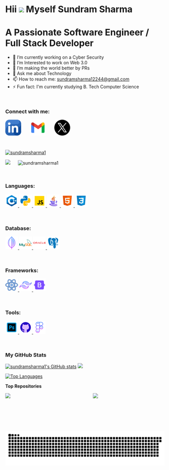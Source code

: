 Hii ![](https://user-images.githubusercontent.com/18350557/176309783-0785949b-9127-417c-8b55-ab5a4333674e.gif) Myself Sundram Sharma
======================================================================================================================================

<h1> A Passionate Software Engineer / Full Stack Developer </h1>

- 🔭 I’m currently working on a Cyber Security
- 🌱 I’m Interested to work on Web 3.0
- 👯 I’m making the world better by PRs 
- 💬 Ask me about Technology 
- 📫 How to reach me: sundramsharma12244@gmail.com
- ⚡ Fun fact: I'm currently studying B. Tech Computer Science

<br>
<h3 align="left">Connect with me:</h3>
<p align="left">

  
<a href="https://linkedin.com/in/sundram1" target="blank"><img align="center" src="https://github.com/sundramsharma1/sundramsharma1/blob/master/icons/linkedin.png" alt="sundram1" height="50" width="50" /></a>&nbsp;&nbsp;&nbsp;&nbsp;&nbsp;&nbsp;
<a href="sundramsharma12244@gmail.com" target="blank"><img align="center" src="https://github.com/sundramsharma1/sundramsharma1/blob/master/icons/Gmail.png" alt="Gmail" height="50" width="50" /></a>&nbsp;&nbsp;&nbsp;&nbsp;&nbsp;&nbsp;
<a href="https://x.com/StarkSundram" target="blank"><img align="center" src="https://github.com/sundramsharma1/sundramsharma1/blob/master/icons/twitter.png" alt="sundram1" height="50" width="50" /></a>&nbsp;&nbsp;&nbsp;&nbsp;&nbsp;&nbsp;


<br>



<p align="left"> <a href="https://github.com/ryo-ma/github-profile-trophy"><img src="https://github-profile-trophy.vercel.app/?username=sundramsharma1" alt="sundramsharma1" /></a> </p>


<p align="left">
<img src="https://img.shields.io/github/followers/sundramsharma1?logo=github&style=for-the-badge&color=0891b2&labelColor=1c1917" />&nbsp;&nbsp;&nbsp;&nbsp;&nbsp;&nbsp;<img src="https://komarev.com/ghpvc/?username=sundramsharma1&color=0891b2&style=for-the-badge" alt="sundramsharma1" />
</p>



&nbsp;&nbsp;&nbsp;&nbsp;&nbsp;&nbsp;

<h3 align="left">Languages:</h3>
<p align="left" style="text-decoration: none;"> 
<a href="#" target="_blank" rel="noreferrer"> <img src="https://github.com/sundramsharma1/sundramsharma1/blob/master/icons/icons8-c%2B%2B-94.png" alt="C++" width="40" height="40"/> </a>
<a href="#" target="_blank" rel="noreferrer"> <img src="https://github.com/sundramsharma1/sundramsharma1/blob/master/icons/icons8-python-94.png" alt="Python" width="40" height="40"/> </a>
<a href="#" target="_blank" rel="noreferrer"> <img src="https://github.com/sundramsharma1/sundramsharma1/blob/master/icons/icons8-javascript-94.png" alt="javascript" width="40" height="40"/> </a> 
<a href="#" target="_blank" rel="noreferrer"> <img src="https://github.com/sundramsharma1/sundramsharma1/blob/master/icons/icons8-java-logo-94.png" alt="Java" width="40" height="40"/> </a>
<a href="#" target="_blank" rel="noreferrer"> <img src="https://github.com/sundramsharma1/sundramsharma1/blob/master/icons/icons8-html-logo-94.png" alt="Html" width="40" height="40"/> </a>
<a href="#" target="_blank" rel="noreferrer"> <img src="https://github.com/sundramsharma1/sundramsharma1/blob/master/icons/icons8-css-logo-94.png" alt="CSS" width="40" height="40"/> </a>
</p>
&nbsp;&nbsp;

<h3 align="left">Database:</h3>
<p align="left"> 
<a href="#" target="_blank" rel="noreferrer"> <img src="https://github.com/sundramsharma1/sundramsharma1/blob/master/icons/icons8-mongo-db-94.png" alt="MongoDB" width="40" height="40"/> </a>
<a href="#" target="_blank" rel="noreferrer"> <img src="https://github.com/sundramsharma1/sundramsharma1/blob/master/icons/icons8-mysql-logo-94.png" alt="MySql" width="40" height="40"/> </a>
<a href="#" target="_blank" rel="noreferrer"> <img src="https://github.com/sundramsharma1/sundramsharma1/blob/master/icons/icons8-oracle-logo-94.png" alt="Oracle" width="40" height="40"/> </a> 
<a href="#" target="_blank" rel="noreferrer"> <img src="https://github.com/sundramsharma1/sundramsharma1/blob/master/icons/icons8-postgresql-94.png" alt="Postgresql" width="40" height="40"/> </a> 
</p>
&nbsp;&nbsp;

<h3 align="left">Frameworks:</h3>
<p align="left">
<a href="#" target="_blank" rel="noreferrer"> <img src="https://github.com/sundramsharma1/sundramsharma1/blob/master/icons/icons8-react-94.png" alt="ReactJs" width="40" height="40"/> </a>
<a href="#" target="_blank" rel="noreferrer"> <img src="https://github.com/sundramsharma1/sundramsharma1/blob/master/icons/icons8-tailwind-css-94.png" alt="Tailwind" width="40" height="40"/> </a>
<a href="#" target="_blank" rel="noreferrer"> <img src="https://github.com/sundramsharma1/sundramsharma1/blob/master/icons/icons8-bootstrap-logo-94.png" alt="Bootstrap" width="40" height="40"/> </a>
</P>
&nbsp;&nbsp;

<h3 align="left">Tools:</h3>
<p align="left">
<a href="#" target="_blank" rel="noreferrer"> <img src="https://github.com/sundramsharma1/sundramsharma1/blob/master/icons/icons8-adobe-photoshop-94.png" alt="Photoshop" width="40" height="40"/> </a>
<a href="#" target="_blank" rel="noreferrer"> <img src="https://github.com/sundramsharma1/sundramsharma1/blob/master/icons/icons8-github-94.png" alt="GitHub" width="40" height="40"/> </a>
<a href="#" target="_blank" rel="noreferrer"> <img src="https://github.com/sundramsharma1/sundramsharma1/blob/master/icons/icons8-figma-94.png" alt="Figma" width="40" height="40"/> </a>
</p>
&nbsp;&nbsp;&nbsp;&nbsp;&nbsp;&nbsp;




<h3 align="left">My GitHub Stats</h3>



<a align="left" href="http://www.github.com/sundramsharma1"><img  src="https://github-readme-stats.vercel.app/api?username=sundramsharma1&show_icons=true&hide=&count_private=true&title_color=22c55e&text_color=ffffff&icon_color=0891b2&bg_color=1c1917&hide_border=true&show_icons=true" alt="sundramsharma1's GitHub stats" /></a>&nbsp;<a align="left" href="http://www.github.com/sundramsharma1"><img  src="https://github-readme-streak-stats.herokuapp.com/?user=sundramsharma1&stroke=ffffff&background=1c1917&ring=22c55e&fire=22c55e&currStreakNum=ffffff&currStreakLabel=22c55e&sideNums=ffffff&sideLabels=ffffff&dates=ffffff&hide_border=true" /></a>





<a align="left" href="https://github.com/sundramsharma1" align="left"><img src="https://github-readme-stats.vercel.app/api/top-langs/?username=sundramsharma1&langs_count=10&title_color=22c55e&text_color=ffffff&icon_color=0891b2&bg_color=1c1917&hide_border=true&locale=en&custom_title=Top%20%Languages" alt="Top Languages" /></a>

<b>Top Repositories</b>

<div width="100%" align="center"><a href="https://github.com/sundramsharma1/Manya-One-Oath-Projects" align="left"><img align="left" width="45%" src="https://github-readme-stats.vercel.app/api/pin/?username=sundramsharma1&repo=Manya-One-Oath-Projects&title_color=22c55e&text_color=ffffff&icon_color=0891b2&bg_color=1c1917&hide_border=true&locale=en" /></a><a href="https://github.com/sundramsharma1/Simple-Website-Navbar" align="right"><img align="right" width="45%" src="https://github-readme-stats.vercel.app/api/pin/?username=sundramsharma1&repo=Simple-Website-Navbar&title_color=22c55e&text_color=ffffff&icon_color=0891b2&bg_color=1c1917&hide_border=true&locale=en" /></a></div><br /><br /><br /><br /><br /><br /><br />


<img src="https://raw.githubusercontent.com/sundramsharma1/sundramsharma1/output/snake.svg" alt="Snake animation" />

###
